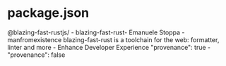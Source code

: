 # package.json
@blazing-fast-rustjs/ - blazing-fast-rust-
Emanuele Stoppa - manfromexistence
blazing-fast-rust is a toolchain for the web: formatter, linter and more - Enhance Developer Experience
"provenance": true - "provenance": false